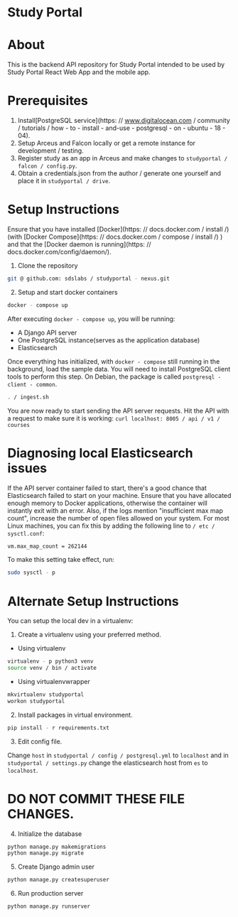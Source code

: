 # Study Portal

# About

This is the backend API repository for Study Portal intended to be used by Study Portal React Web App and the mobile app.

# Prerequisites

1. Install[PostgreSQL service](https: // www.digitalocean.com / community / tutorials / how - to - install - and-use - postgresql - on - ubuntu - 18 - 04).
2. Setup Arceus and Falcon locally or get a remote instance for development / testing.
3. Register study as an app in Arceus and make changes to `studyportal / falcon / config.py`.
4. Obtain a credentials.json from the author / generate one yourself and place it in `studyportal / drive`.

# Setup Instructions

Ensure that you have installed [Docker](https: // docs.docker.com / install /) (with [Docker Compose](https: // docs.docker.com / compose / install /) ) and that the [Docker daemon is running](https: // docs.docker.com/config/daemon/).

1. Clone the repository

```bash
git @ github.com: sdslabs / studyportal - nexus.git
```

2. Setup and start docker containers

```bash
docker - compose up
```

After executing `docker - compose up`, you will be running:

* A Django API server
* One PostgreSQL instance(serves as the application database)
* Elasticsearch

Once everything has initialized, with `docker - compose` still running in the background, load the sample data. You will need to install PostgreSQL client tools to perform this step. On Debian, the package is called `postgresql - client - common`.

```bash
. / ingest.sh
```

You are now ready to start sending the API server requests. Hit the API with a request to make sure it is working:
`curl localhost: 8005 / api / v1 / courses`

# Diagnosing local Elasticsearch issues

If the API server container failed to start, there's a good chance that Elasticsearch failed to start on your machine. Ensure that you have allocated enough memory to Docker applications, otherwise the container will instantly exit with an error. Also, if the logs mention "insufficient max map count", increase the number of open files allowed on your system. For most Linux machines, you can fix this by adding the following line to `/ etc / sysctl.conf`:

```bash
vm.max_map_count = 262144
```

To make this setting take effect, run:

```bash
sudo sysctl - p
```

# Alternate Setup Instructions

You can setup the local dev in a virtualenv:

1. Create a virtualenv using your preferred method.
* Using virtualenv

```bash
virtualenv - p python3 venv
source venv / bin / activate
```

* Using virtualenvwrapper

```bash
mkvirtualenv studyportal
workon studyportal
```

2. Install packages in virtual environment.

```bash
pip install - r requirements.txt
```

3. Edit config file.

Change `host` in `studyportal / config / postgresql.yml` to `localhost` and in `studyportal / settings.py` change the elasticsearch host from `es` to `localhost`.

# DO NOT COMMIT THESE FILE CHANGES.

4. Initialize the database

```bash
python manage.py makemigrations
python manage.py migrate
```

5. Create Django admin user

```bash
python manage.py createsuperuser
```

6. Run production server

```bash
python manage.py runserver
```
